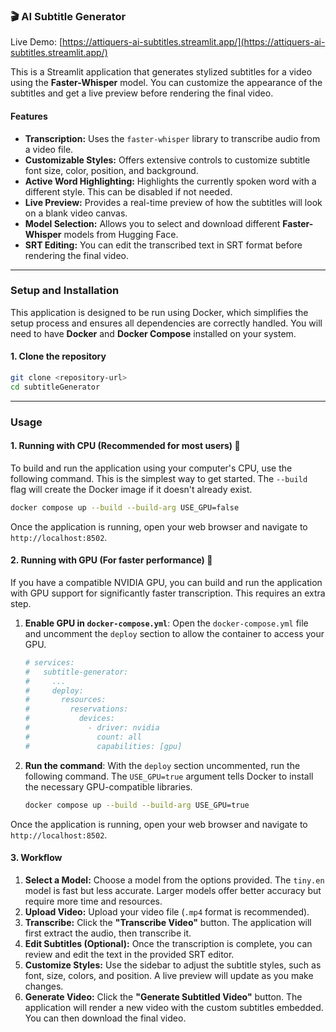 ### 🎬 AI Subtitle Generator

Live Demo: [https://attiquers-ai-subtitles.streamlit.app/](https://attiquers-ai-subtitles.streamlit.app/)

This is a Streamlit application that generates stylized subtitles for a video using the **Faster-Whisper** model. You can customize the appearance of the subtitles and get a live preview before rendering the final video.

#### Features

  * **Transcription:** Uses the `faster-whisper` library to transcribe audio from a video file.
  * **Customizable Styles:** Offers extensive controls to customize subtitle font size, color, position, and background.
  * **Active Word Highlighting:** Highlights the currently spoken word with a different style. This can be disabled if not needed.
  * **Live Preview:** Provides a real-time preview of how the subtitles will look on a blank video canvas.
  * **Model Selection:** Allows you to select and download different **Faster-Whisper** models from Hugging Face.
  * **SRT Editing:** You can edit the transcribed text in SRT format before rendering the final video.

-----

### Setup and Installation

This application is designed to be run using Docker, which simplifies the setup process and ensures all dependencies are correctly handled. You will need to have **Docker** and **Docker Compose** installed on your system.

#### 1\. Clone the repository

```bash
git clone <repository-url>
cd subtitleGenerator
```

-----

### Usage

#### 1\. Running with CPU (Recommended for most users) 🐢

To build and run the application using your computer's CPU, use the following command. This is the simplest way to get started. The `--build` flag will create the Docker image if it doesn't already exist.

```bash
docker compose up --build --build-arg USE_GPU=false
```

Once the application is running, open your web browser and navigate to `http://localhost:8502`.

#### 2\. Running with GPU (For faster performance) 🚀

If you have a compatible NVIDIA GPU, you can build and run the application with GPU support for significantly faster transcription. This requires an extra step.

1.  **Enable GPU in `docker-compose.yml`**: Open the `docker-compose.yml` file and uncomment the `deploy` section to allow the container to access your GPU.

    ```yaml
    # services:
    #   subtitle-generator:
    #     ...
    #     deploy:
    #       resources:
    #         reservations:
    #           devices:
    #             - driver: nvidia
    #               count: all
    #               capabilities: [gpu]
    ```

2.  **Run the command**: With the `deploy` section uncommented, run the following command. The `USE_GPU=true` argument tells Docker to install the necessary GPU-compatible libraries.

    ```bash
    docker compose up --build --build-arg USE_GPU=true
    ```

Once the application is running, open your web browser and navigate to `http://localhost:8502`.

#### 3\. Workflow

1.  **Select a Model:** Choose a model from the options provided. The `tiny.en` model is fast but less accurate. Larger models offer better accuracy but require more time and resources.
2.  **Upload Video:** Upload your video file (`.mp4` format is recommended).
3.  **Transcribe:** Click the **"Transcribe Video"** button. The application will first extract the audio, then transcribe it.
4.  **Edit Subtitles (Optional):** Once the transcription is complete, you can review and edit the text in the provided SRT editor.
5.  **Customize Styles:** Use the sidebar to adjust the subtitle styles, such as font, size, colors, and position. A live preview will update as you make changes.
6.  **Generate Video:** Click the **"Generate Subtitled Video"** button. The application will render a new video with the custom subtitles embedded. You can then download the final video.